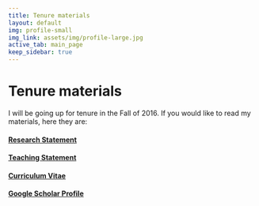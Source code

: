 ```yaml
---
title: Tenure materials
layout: default
img: profile-small
img_link: assets/img/profile-large.jpg
active_tab: main_page 
keep_sidebar: true 
---
```



# Tenure materials 

I will be going up for tenure in the Fall of 2016. If you would like to read my materials, here they are:
<h4><a href="research-statement.html" class="label label-success">Research Statement</a></h4>
<h4><a href="teaching-statement.html" class="label label-primary">Teaching Statement</a></h4>
<h4><a href="resume.html" class="label label-info">Curriculum Vitae</a></h4>
<h4><a href="https://scholar.google.com/citations?user=nv-MV58AAAAJ&hl=en" class="label label-warning">Google Scholar Profile</a></h4>